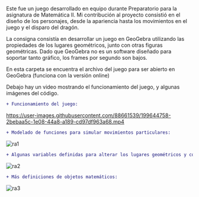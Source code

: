 <p>Este fue un juego desarrollado en equipo durante Preparatorio para la asignatura de Matemática II. Mi contribución al proyecto consistió en el diseño de los personajes, desde la apariencia hasta los movimientos en el juego y el disparo del dragón.</p>
<p>La consigna consistía en desarrollar un juego en GeoGebra utilizando las propiedades de los lugares geométricos, junto con otras figuras geométricas. Dado que GeoGebra no es un software diseñado para soportar tanto gráfico, los frames por segundo son bajos.</p>
<p>En esta carpeta se encuentra el archivo del juego para ser abierto en GeoGebra (funciona con la versión online)</p>
<p>Debajo hay un video mostrando el funcionamiento del juego, y algunas imágenes del código.</p>

```diff
+ Funcionamiento del juego:
```

https://user-images.githubusercontent.com/88661539/199644758-2bebaa5c-1e08-44a8-a189-cd97df963a68.mp4

```diff
+ Modelado de funciones para simular movimientos particulares:
```
![ra1](https://user-images.githubusercontent.com/88661539/199745829-00683858-9074-40c9-a304-9cf3b47be334.png)

```diff
+ Algunas variables definidas para alterar los lugares geométricos y conseguir los movimientos desados:
```
![ra2](https://user-images.githubusercontent.com/88661539/199746619-84402c57-7533-46a1-adb0-dd9d0717494e.png)

```diff
+ Más definiciones de objetos matemáticos:
```
![ra3](https://user-images.githubusercontent.com/88661539/199746991-8a2c572f-450c-49f3-9c7d-7e8f089d76d9.png)
